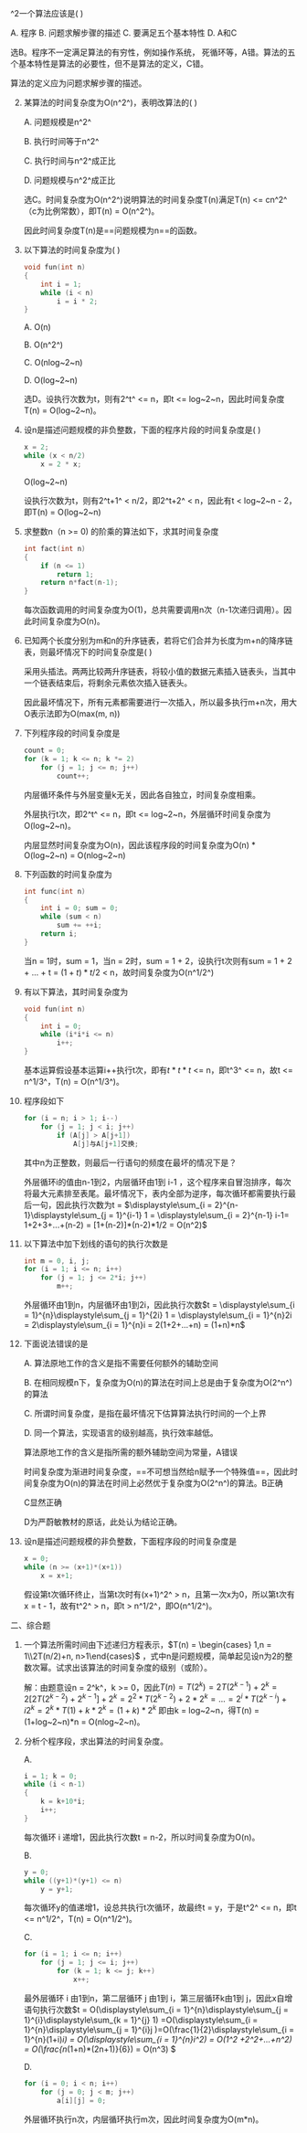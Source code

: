 ^2一个算法应该是( )

A. 程序			B. 问题求解步骤的描述		C. 要满足五个基本特性	D. A和C

选B。程序不一定满足算法的有穷性，例如操作系统， 死循环等，A错。算法的五个基本特性是算法的必要性，但不是算法的定义，C错。

算法的定义应为问题求解步骤的描述。



2. 某算法的时间复杂度为O(n^2^)，表明改算法的( )

   A. 问题规模是n^2^

   B. 执行时间等于n^2^

   C. 执行时间与n^2^成正比

   D. 问题规模与n^2^成正比

   选C。时间复杂度为O(n^2^)说明算法的时间复杂度T(n)满足T(n) <= cn^2^（c为比例常数），即T(n) = O(n^2^)。

   因此时间复杂度T(n)是==问题规模为n==的函数。



3. 以下算法的时间复杂度为( )

   ```C
   void fun(int n)
   {
       int i = 1;
       while (i < n)
           i = i * 2;
   }
   ```

   A. O(n)

   B. O(n^2^)

   C. O(nlog~2~n)

   D. O(log~2~n)

   选D。设执行次数为t，则有2^t^ <= n，即t <= log~2~n，因此时间复杂度T(n) = O(log~2~n)。



4. 设n是描述问题规模的非负整数，下面的程序片段的时间复杂度是( )

   ```C
   x = 2;
   while (x < n/2)
       x = 2 * x;
   ```

   O(log~2~n)

   设执行次数为t，则有2^t+1^ < n/2，即2^t+2^ < n，因此有t < log~2~n - 2，即T(n) = O(log~2~n)



5. 求整数n（n >= 0) 的阶乘的算法如下，求其时间复杂度

   ```C
   int fact(int n)
   {
       if (n <= 1)
           return 1;
       return n*fact(n-1);
   }
   ```

   每次函数调用的时间复杂度为O(1)，总共需要调用n次（n-1次递归调用）。因此时间复杂度为O(n)。



6. 已知两个长度分别为m和n的升序链表，若将它们合并为长度为m+n的降序链表，则最坏情况下的时间复杂度是( )

   采用头插法。两两比较两升序链表，将较小值的数据元素插入链表头，当其中一个链表结束后，将剩余元素依次插入链表头。

   因此最坏情况下，所有元素都需要进行一次插入，所以最多执行m+n次，用大O表示法即为O(max(m, n))



7. 下列程序段的时间复杂度是

   ```C
   count = 0;
   for (k = 1; k <= n; k *= 2)
       for (j = 1; j <= n; j++)
           count++;
   ```

   内层循环条件与外层变量k无关，因此各自独立，时间复杂度相乘。

   外层执行t次，即2^t^ <= n，即t <= log~2~n，外层循环时间复杂度为O(log~2~n)。

   内层显然时间复杂度为O(n)，因此该程序段的时间复杂度为O(n) * O(log~2~n) = O(nlog~2~n)



8. 下列函数的时间复杂度为

   ```C
   int func(int n)
   {
       int i = 0; sum = 0;
       while (sum < n)
           sum += ++i;
       return i;
   }
   ```

   当n = 1时，sum = 1，当n = 2时，sum = 1 + 2，设执行t次则有sum = 1 + 2 + ... + t = $(1+t) * t /2$ < n，故时间复杂度为O(n^1/2^)



9. 有以下算法，其时间复杂度为

   ```C
   void fun(int n)
   {
       int i = 0;
       while (i*i*i <= n)
           i++;
   }
   ```

   基本运算假设基本运算i++执行t次，即有$t*t*t$ <= n，即t^3^ <= n，故t <= n^1/3^，T(n) = O(n^1/3^)。



10. 程序段如下

    ```C
    for (i = n; i > 1; i--)
        for (j = 1; j < i; j++)
            if (A[j] > A[j+1])
                A[j]与A[j+1]交换;
    ```

    其中n为正整数，则最后一行语句的频度在最坏的情况下是？

    外层循环i的值由n-1到2，内层循环由1到 i-1 ，这个程序来自冒泡排序，每次将最大元素排至表尾。最坏情况下，表内全部为逆序，每次循环都需要执行最后一句，因此执行次数为t = $\displaystyle\sum_{i = 2}^{n-1}\displaystyle\sum_{j = 1}^{i-1} 1 = \displaystyle\sum_{i = 2}^{n-1} i-1= 1+2+3+...+(n-2) = [1+(n-2)]*(n-2)*1/2 = O(n^2)$

11. 以下算法中加下划线的语句的执行次数是

    ```C
    int m = 0, i, j;
    for (i = 1; i <= n; i++)
        for (j = 1; j <= 2*i; j++)
            m++;
    ```

    外层循环由1到n，内层循环由1到2i，因此执行次数$t = \displaystyle\sum_{i = 1}^{n}\displaystyle\sum_{j = 1}^{2i} 1 = \displaystyle\sum_{i = 1}^{n}2i = 2\displaystyle\sum_{i = 1}^{n}i = 2(1+2+...+n) = (1+n)*n$

12. 下面说法错误的是

    A. 算法原地工作的含义是指不需要任何额外的辅助空间

    B. 在相同规模n下，复杂度为O(n)的算法在时间上总是由于复杂度为O(2^n^)的算法

    C. 所谓时间复杂度，是指在最坏情况下估算算法执行时间的一个上界

    D. 同一个算法，实现语言的级别越高，执行效率越低。

    算法原地工作的含义是指所需的额外辅助空间为常量，A错误

    时间复杂度为渐进时间复杂度，==不可想当然给n赋予一个特殊值==，因此时间复杂度为O(n)的算法在时间上必然优于复杂度为O(2^n^)的算法。B正确

    C显然正确

    D为严蔚敏教材的原话，此处认为结论正确。



13. 设n是描述问题规模的非负整数，下面程序段的时间复杂度是

    ```C
    x = 0;
    while (n >= (x+1)*(x+1))
        x = x+1;
    ```

    假设第t次循环终止，当第t次时有(x+1)^2^ > n，且第一次x为0，所以第t次有x = t - 1，故有t^2^ > n，即t > n^1/2^，即O(n^1/2^)。



二、综合题

1. 一个算法所需时间由下述递归方程表示，$T(n) = \begin{cases} 1,n = 1\\2T(n/2)+n, n>1\end{cases}$ ，式中n是问题规模，简单起见设n为2的整数次幂。试求出该算法的时间复杂度的级别（或阶）。

   解：由题意设n = 2^k^，k >= 0，因此$T(n)=T(2^k)=2T(2^{k-1}) + 2^k = 2[2T(2^{k-2}) +2^{k-1}] + 2^k = 2^2*T(2^{k-2}) +2*2^k = ... = 2^i*T(2^{k-i}) +i2^k = 2^k*T(1) + k*2^k = (1+k)*2^k$ 即由k = log~2~n，得T(n) = (1+log~2~n)*n = O(nlog~2~n)。



2. 分析个程序段，求出算法的时间复杂度。

   A.

   ```C
   i = 1; k = 0;
   while (i < n-1)
   {
       k = k+10*i;
       i++;
   }
   ```

   每次循环 i 递增1，因此执行次数t = n-2，所以时间复杂度为O(n)。

   B. 

   ```C
   y = 0;
   while ((y+1)*(y+1) <= n)
       y = y+1;
   ```

   每次循环y的值递增1，设总共执行t次循环，故最终t = y，于是t^2^ <= n，即t <= n^1/2^，T(n) = O(n^1/2^)。

   C. 

   ```C
   for (i = 1; i <= n; i++)
       for (j = 1; j <= i; j++)
           for (k = 1; k <= j; k++)
               x++;
   ```

   最外层循环 i 由1到n，第二层循环 j 由1到 i，第三层循环k由1到 j，因此x自增语句执行次数$t = O(\displaystyle\sum_{i = 1}^{n}\displaystyle\sum_{j = 1}^{i}\displaystyle\sum_{k = 1}^{j} 1) =O(\displaystyle\sum_{i = 1}^{n}\displaystyle\sum_{j = 1}^{i}j )=O(\frac{1}{2}\displaystyle\sum_{i = 1}^{n}(1+i)*i) = O(\displaystyle\sum_{i = 1}^{n}i^2) = O(1^2 +2^2+...+n^2) = O(\frac{n*(1+n)*(2n+1)}{6}) = O(n^3) $ 

   D. 

   ```C
   for (i = 0; i < n; i++)
       for (j = 0; j < m; j++)
           a[i][j] = 0;
   ```

   外层循环执行n次，内层循环执行m次，因此时间复杂度为O(m*n)。